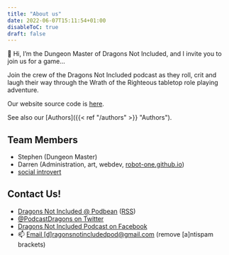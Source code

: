 ```yaml
---
title: "About us"
date: 2022-06-07T15:11:54+01:00
disableToC: true
draft: false
---
```


👋 Hi, I’m the Dungeon Master of Dragons Not Included, and I invite you to join us for a game...

Join the crew of the Dragons Not Included podcast as they roll, crit and laugh their way through the Wrath of the Righteous tabletop role playing adventure. 

Our website source code is [here](https://github.com/DragonsNotIncluded/DragonsNotIncluded.github.io).

See also our [Authors]({{< ref "/authors" >}} "Authors").

## Team Members
- Stephen (Dungeon Master)
- Darren (Administration, art, webdev, [robot-one.github.io](https://robot-one.github.io/))
- [social introvert](https://soundcloud.com/user-520878457)

## Contact Us!
- [Dragons Not Included @ Podbean](https://dragonsnotincluded.podbean.com/) ([RSS](https://feed.podbean.com/dragonsnotincluded/feed.xml))
- [@PodcastDragons on Twitter](https://twitter.com/PodcastDragons)
- [Dragons Not Included Podcast on Facebook](https://www.facebook.com/Dragons-Not-Included-Podcast-103097024812637)
- 📫 [Email [d]ragonsnotincludedpod@gmail.com](mailto:[d]ragonsnotincludedpod@gmail.com) (remove [a]ntispam brackets)
